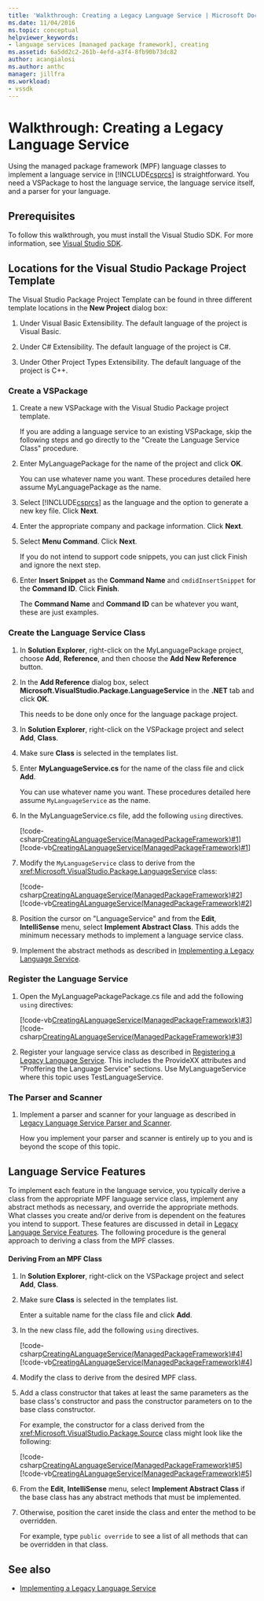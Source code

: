 ```yaml
---
title: 'Walkthrough: Creating a Legacy Language Service | Microsoft Docs'
ms.date: 11/04/2016
ms.topic: conceptual
helpviewer_keywords:
- language services [managed package framework], creating
ms.assetid: 6a5dd2c2-261b-4efd-a3f4-8fb90b73dc82
author: acangialosi
ms.author: anthc
manager: jillfra
ms.workload:
- vssdk
---
```

# Walkthrough: Creating a Legacy Language Service
Using the managed package framework (MPF) language classes to implement a language service in [!INCLUDE[csprcs](../../data-tools/includes/csprcs_md.md)] is straightforward. You need a VSPackage to host the language service, the language service itself, and a parser for your language.

## Prerequisites
 To follow this walkthrough, you must install the Visual Studio SDK. For more information, see [Visual Studio SDK](../../extensibility/visual-studio-sdk.md).

## Locations for the Visual Studio Package Project Template
 The Visual Studio Package Project Template can be found in three different template locations in the **New Project** dialog box:

1. Under Visual Basic Extensibility. The default language of the project is Visual Basic.

2. Under C# Extensibility. The default language of the project is C#.

3. Under Other Project Types Extensibility. The default language of the project is C++.

### Create a VSPackage

1. Create a new VSPackage with the Visual Studio Package project template.

    If you are adding a language service to an existing VSPackage, skip the following steps and go directly to the "Create the Language Service Class" procedure.

2. Enter MyLanguagePackage for the name of the project and click **OK**.

    You can use whatever name you want. These procedures detailed here assume MyLanguagePackage as the name.

3. Select [!INCLUDE[csprcs](../../data-tools/includes/csprcs_md.md)] as the language and the option to generate a new key file. Click **Next**.

4. Enter the appropriate company and package information. Click **Next**.

5. Select **Menu Command**. Click **Next**.

    If you do not intend to support code snippets, you can just click Finish and ignore the next step.

6. Enter **Insert Snippet** as the **Command Name** and `cmdidInsertSnippet` for the **Command ID**. Click **Finish**.

    The **Command Name** and **Command ID** can be whatever you want, these are just examples.

### Create the Language Service Class

1. In **Solution Explorer**, right-click on the MyLanguagePackage project, choose **Add**, **Reference**, and then choose the **Add New Reference** button.

2. In the **Add Reference** dialog box, select **Microsoft.VisualStudio.Package.LanguageService** in the **.NET** tab and click **OK**.

     This needs to be done only once for the language package project.

3. In **Solution Explorer**, right-click on the VSPackage project and select **Add**, **Class**.

4. Make sure **Class** is selected in the templates list.

5. Enter **MyLanguageService.cs** for the name of the class file and click **Add**.

     You can use whatever name you want. These procedures detailed here assume `MyLanguageService` as the name.

6. In the MyLanguageService.cs file, add the following `using` directives.

     [!code-csharp[CreatingALanguageService(ManagedPackageFramework)#1](../../extensibility/internals/codesnippet/CSharp/walkthrough-creating-a-legacy-language-service_1.cs)]
     [!code-vb[CreatingALanguageService(ManagedPackageFramework)#1](../../extensibility/internals/codesnippet/VisualBasic/walkthrough-creating-a-legacy-language-service_1.vb)]

7. Modify the `MyLanguageService` class to derive from the <xref:Microsoft.VisualStudio.Package.LanguageService> class:

     [!code-csharp[CreatingALanguageService(ManagedPackageFramework)#2](../../extensibility/internals/codesnippet/CSharp/walkthrough-creating-a-legacy-language-service_2.cs)]
     [!code-vb[CreatingALanguageService(ManagedPackageFramework)#2](../../extensibility/internals/codesnippet/VisualBasic/walkthrough-creating-a-legacy-language-service_2.vb)]

8. Position the cursor on "LanguageService" and from the **Edit**, **IntelliSense** menu, select **Implement Abstract Class**. This adds the minimum necessary methods to implement a language service class.

9. Implement the abstract methods as described in [Implementing a Legacy Language Service](../../extensibility/internals/implementing-a-legacy-language-service2.md).

### Register the Language Service

1. Open the MyLanguagePackagePackage.cs file and add the following `using` directives:

     [!code-vb[CreatingALanguageService(ManagedPackageFramework)#3](../../extensibility/internals/codesnippet/VisualBasic/walkthrough-creating-a-legacy-language-service_3.vb)]
     [!code-csharp[CreatingALanguageService(ManagedPackageFramework)#3](../../extensibility/internals/codesnippet/CSharp/walkthrough-creating-a-legacy-language-service_3.cs)]

2. Register your language service class as described in [Registering a Legacy Language Service](../../extensibility/internals/registering-a-legacy-language-service1.md). This includes the ProvideXX attributes and "Proffering the Language Service" sections. Use MyLanguageService where this topic uses TestLanguageService.

### The Parser and Scanner

1. Implement a parser and scanner for your language as described in [Legacy Language Service Parser and Scanner](../../extensibility/internals/legacy-language-service-parser-and-scanner.md).

     How you implement your parser and scanner is entirely up to you and is beyond the scope of this topic.

## Language Service Features
 To implement each feature in the language service, you typically derive a class from the appropriate MPF language service class, implement any abstract methods as necessary, and override the appropriate methods. What classes you create and/or derive from is dependent on the features you intend to support. These features are discussed in detail in [Legacy Language Service Features](../../extensibility/internals/legacy-language-service-features1.md). The following procedure is the general approach to deriving a class from the MPF classes.

#### Deriving From an MPF Class

1. In **Solution Explorer**, right-click on the VSPackage project and select **Add**, **Class**.

2. Make sure **Class** is selected in the templates list.

     Enter a suitable name for the class file and click **Add**.

3. In the new class file, add the following `using` directives.

     [!code-csharp[CreatingALanguageService(ManagedPackageFramework)#4](../../extensibility/internals/codesnippet/CSharp/walkthrough-creating-a-legacy-language-service_4.cs)]
     [!code-vb[CreatingALanguageService(ManagedPackageFramework)#4](../../extensibility/internals/codesnippet/VisualBasic/walkthrough-creating-a-legacy-language-service_4.vb)]

4. Modify the class to derive from the desired MPF class.

5. Add a class constructor that takes at least the same parameters as the base class's constructor and pass the constructor parameters on to the base class constructor.

     For example, the constructor for a class derived from the <xref:Microsoft.VisualStudio.Package.Source> class might look like the following:

     [!code-csharp[CreatingALanguageService(ManagedPackageFramework)#5](../../extensibility/internals/codesnippet/CSharp/walkthrough-creating-a-legacy-language-service_5.cs)]
     [!code-vb[CreatingALanguageService(ManagedPackageFramework)#5](../../extensibility/internals/codesnippet/VisualBasic/walkthrough-creating-a-legacy-language-service_5.vb)]

6. From the **Edit**, **IntelliSense** menu, select **Implement Abstract Class** if the base class has any abstract methods that must be implemented.

7. Otherwise, position the caret inside the class and enter the method to be overridden.

     For example, type `public override` to see a list of all methods that can be overridden in that class.

## See also
- [Implementing a Legacy Language Service](../../extensibility/internals/implementing-a-legacy-language-service1.md)
